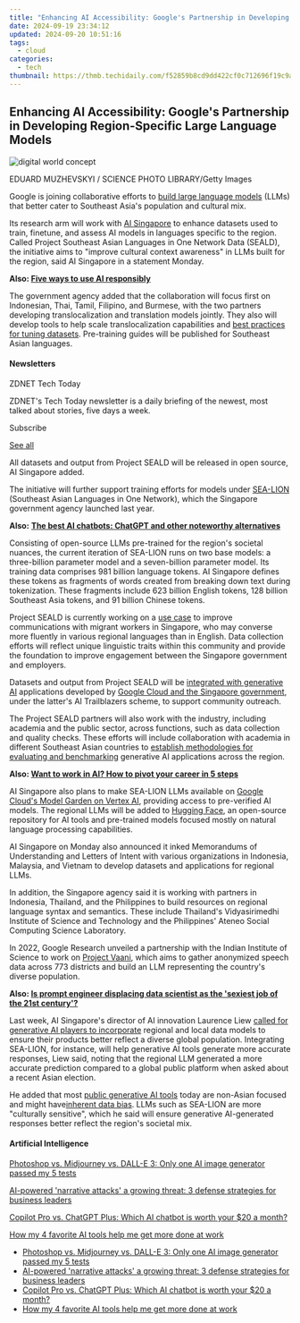 ```yaml
---
title: "Enhancing AI Accessibility: Google's Partnership in Developing Region-Specific Large Language Models"
date: 2024-09-19 23:34:12
updated: 2024-09-20 10:51:16
tags:
  - cloud
categories:
  - tech
thumbnail: https://thmb.techidaily.com/f52859b8cd9dd422cf0c712696f19c9a8d2ea9a54ae99a71f15e709bfd0f373c.jpg
---
```


## Enhancing AI Accessibility: Google's Partnership in Developing Region-Specific Large Language Models

![digital world concept](https://www.zdnet.com/a/img/resize/a90d70657a96b6d40bf0aa2a27386ed5d6364409/2024/03/12/c742a1b9-6256-4435-8630-52aef68f629c/gettyimages-1191009124.jpg?auto=webp&width=1280)

EDUARD MUZHEVSKYI / SCIENCE PHOTO LIBRARY/Getty Images

Google is joining collaborative efforts to [build large language models](https://www.zdnet.com/article/enterprises-will-need-ai-governance-as-large-language-models-grow-in-number/) (LLMs) that better cater to Southeast Asia's population and cultural mix. 

Its research arm will work with [AI Singapore](https://www.zdnet.com/article/singapore-ramps-up-ai-drive-with-inter-agency-unit/) to enhance datasets used to train, finetune, and assess AI models in languages specific to the region. Called Project Southeast Asian Languages in One Network Data (SEALD), the initiative aims to "improve cultural context awareness" in LLMs built for the region, said AI Singapore in a statement Monday. 

**Also: [Five ways to use AI responsibly](https://www.zdnet.com/article/five-ways-to-use-ai-responsibly/#google%5Fvignette)**

The government agency added that the collaboration will focus first on Indonesian, Thai, Tamil, Filipino, and Burmese, with the two partners developing translocalization and translation models jointly. They also will develop tools to help scale translocalization capabilities and [best practices for tuning datasets](https://www.zdnet.com/article/singapore-keeping-its-eye-on-data-centers-and-data-models-as-ai-adoption-grows/). Pre-training guides will be published for Southeast Asian languages. 

#### Newsletters

ZDNET Tech Today

ZDNET's Tech Today newsletter is a daily briefing of the newest, most talked about stories, five days a week.

 Subscribe

[See all](https://www.zdnet.com/newsletters/)

All datasets and output from Project SEALD will be released in open source, AI Singapore added.

The initiative will further support training efforts for models under [SEA-LION](https://www.zdnet.com/article/new-research-initiative-aims-to-build-large-language-ai-model-for-southeast-asia/) (Southeast Asian Languages in One Network), which the Singapore government agency launched last year. 

**Also:** [**The best AI chatbots: ChatGPT and other noteworthy alternatives**](https://www.zdnet.com/article/best-ai-chatbot/)

Consisting of open-source LLMs pre-trained for the region's societal nuances, the current iteration of SEA-LION runs on two base models: a three-billion parameter model and a seven-billion parameter model. Its training data comprises 981 billion language tokens. AI Singapore defines these tokens as fragments of words created from breaking down text during tokenization. These fragments include 623 billion English tokens, 128 billion Southeast Asia tokens, and 91 billion Chinese tokens. 

Project SEALD is currently working on a [use case](https://www.zdnet.com/article/singapore-looks-for-generative-ai-use-cases-with-sandbox-options/) to improve communications with migrant workers in Singapore, who may converse more fluently in various regional languages than in English. Data collection efforts will reflect unique linguistic traits within this community and provide the foundation to improve engagement between the Singapore government and employers.

Datasets and output from Project SEALD will be [integrated with generative AI](https://www.zdnet.com/article/ai-leaders-urged-to-integrate-local-data-models-for-diversitys-sake/) applications developed by [Google Cloud and the Singapore government](https://www.zdnet.com/article/singapore-puts-ai-on-the-cloud-to-boost-public-sector-deployment/), under the latter's AI Trailblazers scheme, to support community outreach. 

The Project SEALD partners will also work with the industry, including academia and the public sector, across functions, such as data collection and quality checks. These efforts will include collaboration with academia in different Southeast Asian countries to [establish methodologies for evaluating and benchmarking](https://www.zdnet.com/article/customized-test-benchmarks-and-openness-crucial-as-generative-ai-models-evolve/) generative AI applications across the region. 

**Also: [Want to work in AI? How to pivot your career in 5 steps](https://www.zdnet.com/article/want-to-work-in-ai-how-to-pivot-your-career-in-5-steps/)**

AI Singapore also plans to make SEA-LION LLMs available on [Google Cloud's Model Garden on Vertex AI](https://www.zdnet.com/article/google-launches-vertex-ai-a-platform-to-connect-ml-tools/), providing access to pre-verified AI models. The regional LLMs will be added to [Hugging Face](https://www.zdnet.com/article/hugging-face-launching-robotics-project-with-former-tesla-scientist/), an open-source repository for AI tools and pre-trained models focused mostly on natural language processing capabilities. 

AI Singapore on Monday also announced it inked Memorandums of Understanding and Letters of Intent with various organizations in Indonesia, Malaysia, and Vietnam to develop datasets and applications for regional LLMs. 

In addition, the Singapore agency said it is working with partners in Indonesia, Thailand, and the Philippines to build resources on regional language syntax and semantics. These include Thailand's Vidyasirimedhi Institute of Science and Technology and the Philippines' Ateneo Social Computing Science Laboratory.

In 2022, Google Research unveiled a partnership with the Indian Institute of Science to work on [Project Vaani](https://blog.google/intl/en-in/company-news/inside-google/google-for-india-2022-ai-announcements/), which aims to gather anonymized speech data across 773 districts and build an LLM representing the country's diverse population. 

**Also: [Is prompt engineer displacing data scientist as the 'sexiest job of the 21st century'?](https://www.zdnet.com/article/is-prompt-engineer-displacing-data-scientist-as-the-sexiest-job-of-the-21st-century/)**

Last week, AI Singapore's director of AI innovation Laurence Liew [called for generative AI players to incorporate](https://www.zdnet.com/article/ai-leaders-urged-to-integrate-local-data-models-for-diversitys-sake/) regional and local data models to ensure their products better reflect a diverse global population. Integrating SEA-LION, for instance, will help generative AI tools generate more accurate responses, Liew said, noting that the regional LLM generated a more accurate prediction compared to a global public platform when asked about a recent Asian election.

He added that most [public generative AI tools](https://www.zdnet.com/article/best-ai-chatbot/) today are non-Asian focused and might have[inherent data bias](https://www.zdnet.com/article/ai-safety-and-bias-untangling-the-complex-chain-of-ai-training/). LLMs such as SEA-LION are more "culturally sensitive", which he said will ensure generative AI-generated responses better reflect the region's societal mix. 

#### Artificial Intelligence

[Photoshop vs. Midjourney vs. DALL-E 3: Only one AI image generator passed my 5 tests](https://www.zdnet.com/article/is-photoshops-new-text-to-image-as-good-as-midjourney-and-dall-e-we-test-it-and-see/ "Photoshop vs. Midjourney vs. DALL-E 3: Only one AI image generator passed my 5 tests")

[AI-powered 'narrative attacks' a growing threat: 3 defense strategies for business leaders](https://www.zdnet.com/article/ai-powered-narrative-attacks-a-growing-threat-3-defense-strategies-for-business-leaders/ "AI-powered 'narrative attacks' a growing threat: 3 defense strategies for business leaders")

[Copilot Pro vs. ChatGPT Plus: Which AI chatbot is worth your $20 a month?](https://www.zdnet.com/article/copilot-pro-vs-chatgpt-plus-which-is-ai-chatbot-is-worth-your-20-a-month/ "Copilot Pro vs. ChatGPT Plus: Which AI chatbot is worth your $20 a month?")

[How my 4 favorite AI tools help me get more done at work](https://www.zdnet.com/article/how-my-4-favorite-ai-tools-help-me-get-more-done-at-work/ "How my 4 favorite AI tools help me get more done at work")

* [Photoshop vs. Midjourney vs. DALL-E 3: Only one AI image generator passed my 5 tests](https://www.zdnet.com/article/is-photoshops-new-text-to-image-as-good-as-midjourney-and-dall-e-we-test-it-and-see/ "Photoshop vs. Midjourney vs. DALL-E 3: Only one AI image generator passed my 5 tests")
* [AI-powered 'narrative attacks' a growing threat: 3 defense strategies for business leaders](https://www.zdnet.com/article/ai-powered-narrative-attacks-a-growing-threat-3-defense-strategies-for-business-leaders/ "AI-powered 'narrative attacks' a growing threat: 3 defense strategies for business leaders")
* [Copilot Pro vs. ChatGPT Plus: Which AI chatbot is worth your $20 a month?](https://www.zdnet.com/article/copilot-pro-vs-chatgpt-plus-which-is-ai-chatbot-is-worth-your-20-a-month/ "Copilot Pro vs. ChatGPT Plus: Which AI chatbot is worth your $20 a month?")
* [How my 4 favorite AI tools help me get more done at work](https://www.zdnet.com/article/how-my-4-favorite-ai-tools-help-me-get-more-done-at-work/ "How my 4 favorite AI tools help me get more done at work")

<ins class="adsbygoogle"
     style="display:block"
     data-ad-format="autorelaxed"
     data-ad-client="ca-pub-7571918770474297"
     data-ad-slot="1223367746"></ins>



<ins class="adsbygoogle"
     style="display:block"
     data-ad-client="ca-pub-7571918770474297"
     data-ad-slot="8358498916"
     data-ad-format="auto"
     data-full-width-responsive="true"></ins>
